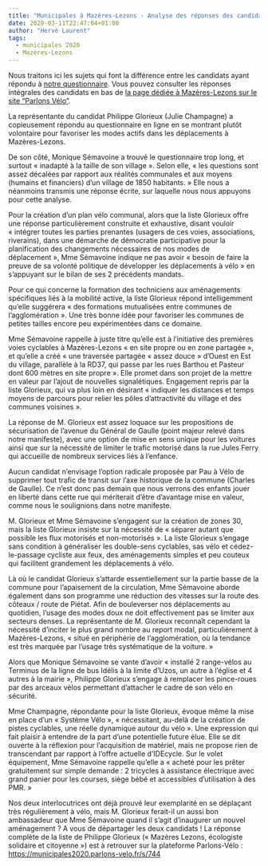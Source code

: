```yaml
---
title: "Municipales à Mazères-Lezons - Analyse des réponses des candidats"
date: 2020-03-11T22:47:04+01:00
author: "Hervé Laurent"
tags:
  - municipales 2020
  - Mazères-Lezons
---
```


Nous traitons ici les sujets qui font la différence entre les candidats ayant répondu à [notre questionnaire](https://municipales2020.parlons-velo.fr/q/24880). Vous pouvez consulter les réponses intégrales des candidats en bas de [la page dédiée à Mazères-Lezons sur le site “Parlons Vélo”](https://municipales2020.parlons-velo.fr/e/25243).

La représentante du candidat Philippe Glorieux (Julie Champagne) a copieusement répondu au questionnaire en ligne en se montrant plutôt volontaire pour favoriser les modes actifs dans les déplacements à Mazères-Lezons.

De son côté, Monique Sémavoine a trouvé le questionnaire trop long, et surtout « inadapté à la taille de son village ». Selon elle, « les questions sont assez décalées par rapport aux réalités communales et aux moyens (humains et financiers) d’un village de 1850 habitants. » Elle nous a néanmoins transmis une réponse écrite, sur laquelle nous nous appuyons pour cette analyse.

Pour la création d’un plan vélo communal, alors que la liste Glorieux offre une réponse particulièrement construite et exhaustive, disant vouloir « intégrer toutes les parties prenantes (usagers de ces voies, associations, riverains), dans une démarche de démocratie participative pour la planification des changements nécessaires de nos modes de déplacement », Mme Sémavoine indique ne pas avoir « besoin de faire la preuve de sa volonté politique de développer les déplacements à vélo » en s’appuyant sur le bilan de ses 2 précédents mandats. 

Pour ce qui concerne la formation des techniciens aux aménagements spécifiques liés à la mobilité active, la liste Glorieux répond intelligemment qu’elle suggérera « des formations mutualisées entre communes de l’agglomération ». Une très bonne idée pour favoriser les communes de petites tailles encore peu expérimentées dans ce domaine.

Mme Sémavoine rappelle à juste titre qu’elle est à l’initiative des premières voies cyclables à Mazères-Lezons « en site propre ou en zone partagée », et qu’elle a créé « une traversée partagée « assez douce » d’Ouest en Est du village, parallèle à la RD37, qui passe par les rues Barthou et Pasteur dont 600 mètres en site propre ». Elle promet dans son projet de la mettre en valeur par l’ajout de nouvelles signalétiques. Engagement repris par la liste Glorieux, qui va plus loin en désirant « indiquer les distances et temps moyens de parcours pour relier les pôles d’attractivité du village et des communes voisines ».

La réponse de M. Glorieux est assez loquace sur les propositions de sécurisation de l’avenue du Général de Gaulle (point majeur relevé dans notre manifeste), avec une option de mise en sens unique pour les voitures ainsi que sur la nécessité de limiter le trafic motorisé dans la rue Jules Ferry qui accueille de nombreux services liés à l’enfance.

Aucun candidat n’envisage l’option radicale proposée par Pau à Vélo de supprimer tout trafic de transit sur l’axe historique de la commune (Charles de Gaulle). Ce n’est donc pas demain que nous verrons des enfants jouer en liberté dans cette rue qui mériterait d’être d’avantage mise en valeur, comme nous le soulignions dans notre manifeste.

M. Glorieux et Mme Sémavoine s’engagent sur la création de zones 30, mais la liste Glorieux insiste sur la nécessité de « séparer autant que possible les flux motorisés et non-motorisés ». La liste Glorieux s’engage sans condition à généraliser les double-sens cyclables, sas vélo et cédez-le-passage cycliste aux feux, des aménagements simples et peu couteux qui facilitent grandement les déplacements à vélo.

Là où le candidat Glorieux s’attarde essentiellement sur la partie basse de la commune pour l’apaisement de la circulation, Mme Sémavoine aborde également dans son programme une réduction des vitesses sur la route des côteaux / route de Piétat. Afin de bouleverser nos déplacements au quotidien, l’usage des modes doux ne doit effectivement pas se limiter aux secteurs denses. La représentante de M. Glorieux reconnaît cependant la nécessité d’inciter le plus grand nombre au report modal, particulièrement à Mazères-Lezons, « situé en périphérie de l’agglomération, où la tendance est très marquée par l’usage très systématique de la voiture. »

Alors que Monique Sémavoine se vante d’avoir « installé 2 range-vélos au Terminus de la ligne de bus Idélis à la limite d’Uzos, un autre à l’église et 4 autres à la mairie », Philippe Glorieux s’engage à remplacer les pince-roues par des arceaux vélos permettant d’attacher le cadre de son vélo en sécurité.

Mme Champagne, répondante pour la liste Glorieux, évoque même la mise en place d’un « Système Vélo », « nécessitant, au-delà de la création de pistes cyclables, une réelle dynamique autour du vélo ». Une expression qui fait plaisir à entendre de la part d’une potentielle future élue. Elle se dit ouverte à la réflexion pour l’acquisition de matériel, mais ne propose rien de transcendant par rapport à l’offre actuelle d’IDEcycle. Sur le volet équipement, Mme Sémavoine rappelle qu’elle a « acheté pour les prêter gratuitement sur simple demande : 2 tricycles à assistance électrique avec grand panier pour les courses, siège bébé et accessibles d’utilisation à des PMR. »

Nos deux interlocutrices ont déjà prouvé leur exemplarité en se déplaçant très régulièrement à vélo, mais M. Glorieux ferait-il un aussi bon ambassadeur que Mme Sémavoine quand il s’agit d’inaugurer un nouvel aménagement ? A vous de départager les deux candidats !
La réponse complète de la liste de Philippe Glorieux (« Mazères Lezons, écologiste solidaire et citoyenne ») est à retrouver sur la plateforme Parlons-Vélo : https://municipales2020.parlons-velo.fr/s/744